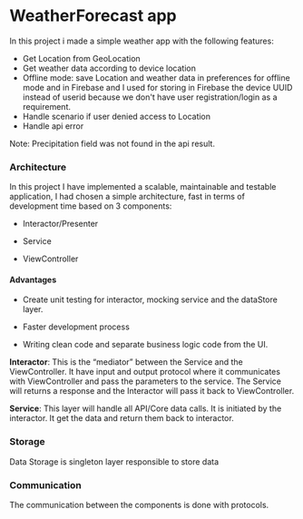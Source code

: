 
# WeatherForecast app

In this project i made a simple weather app with the following features:

- Get Location from GeoLocation
- Get weather data according to device location
- Offline mode: save Location and weather data in preferences for offline mode and in Firebase and I used for storing in Firebase the device UUID instead of userid because we don't have user registration/login as a requirement.
- Handle scenario if user denied access to Location
- Handle api error

Note: Precipitation field was not found in the api result.

### Architecture

In this project I have implemented a scalable, maintainable and testable application, I had chosen a simple architecture, fast in terms of development time based on 3 components:

- Interactor/Presenter

- Service

- ViewController

 
#### Advantages

- Create unit testing for interactor, mocking service and the dataStore layer.

- Faster development process

- Writing clean code and separate business logic code from the UI.


**Interactor**: This is the “mediator” between the Service and the ViewController. It have input and output protocol where it communicates with ViewController and pass the parameters to the service. The Service will returns a response and the Interactor will pass it back to ViewController.


**Service**: This layer will handle all API/Core data calls. It is initiated by the interactor. It get the data and return them back to interactor.

  
### Storage

Data Storage is singleton layer responsible to store data

### Communication

The communication between the components is done with protocols.



